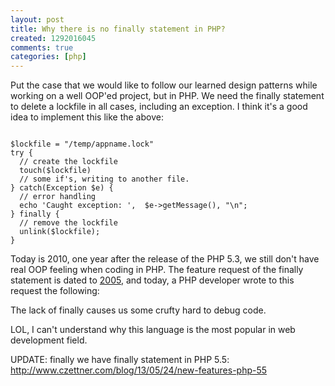 ```yaml
---
layout: post
title: Why there is no finally statement in PHP?
created: 1292016045
comments: true
categories: [php]
---
```

Put the case that we would like to follow our learned design patterns while working on a well OOP'ed project, but in PHP. We need the finally statement to delete a lockfile in all cases, including an exception. I think it's a good idea to implement this like the above:

<code class="php">
$lockfile = "/temp/appname.lock"
try {
  // create the lockfile
  touch($lockfile)
  // some if's, writing to another file.
} catch(Exception $e) {
  // error handling
  echo 'Caught exception: ',  $e->getMessage(), "\n";
} finally {
  // remove the lockfile
  unlink($lockfile);
}
</code>

Today is 2010, one year after the release of the PHP 5.3, we still don't have real OOP feeling when coding in PHP. The feature request of the finally statement is dated to <a href="http://bugs.php.net/bug.php?id=32100">2005</a>, and today, a PHP developer wrote to this request the following:

<quote>The lack of finally causes us some crufty hard to debug code.</quote>

LOL, I can't understand why this language is the most popular in web development field.

UPDATE: finally we have finally statement in PHP 5.5: http://www.czettner.com/blog/13/05/24/new-features-php-55
